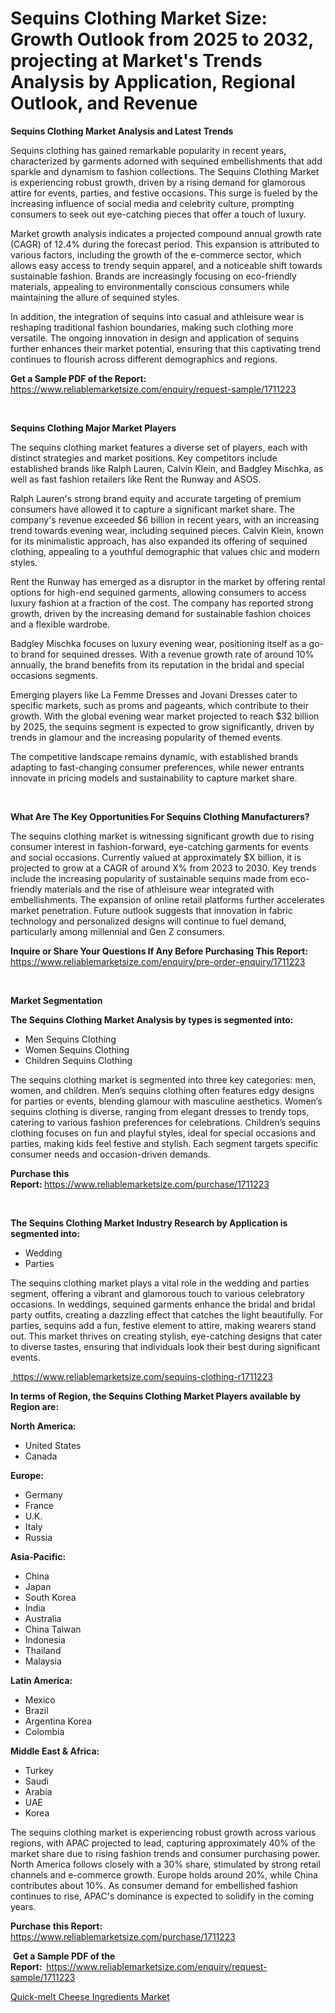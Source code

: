 <p><h1>Sequins Clothing Market Size: Growth Outlook from 2025 to 2032, projecting at Market's Trends Analysis by Application, Regional Outlook, and Revenue</h1></p><p><strong>Sequins Clothing Market Analysis and Latest Trends</strong></p>
<p><p>Sequins clothing has gained remarkable popularity in recent years, characterized by garments adorned with sequined embellishments that add sparkle and dynamism to fashion collections. The Sequins Clothing Market is experiencing robust growth, driven by a rising demand for glamorous attire for events, parties, and festive occasions. This surge is fueled by the increasing influence of social media and celebrity culture, prompting consumers to seek out eye-catching pieces that offer a touch of luxury.</p><p>Market growth analysis indicates a projected compound annual growth rate (CAGR) of 12.4% during the forecast period. This expansion is attributed to various factors, including the growth of the e-commerce sector, which allows easy access to trendy sequin apparel, and a noticeable shift towards sustainable fashion. Brands are increasingly focusing on eco-friendly materials, appealing to environmentally conscious consumers while maintaining the allure of sequined styles.</p><p>In addition, the integration of sequins into casual and athleisure wear is reshaping traditional fashion boundaries, making such clothing more versatile. The ongoing innovation in design and application of sequins further enhances their market potential, ensuring that this captivating trend continues to flourish across different demographics and regions.</p></p>
<p><strong>Get a Sample PDF of the Report:&nbsp;</strong> <a href="https://www.reliablemarketsize.com/enquiry/request-sample/1711223?utm_campaign=1929&utm_medium=2&utm_source=Github&utm_content=ia&utm_term=10012025&utm_id=sequins-clothing">https://www.reliablemarketsize.com/enquiry/request-sample/1711223</a></p>
<p>&nbsp;</p>
<p><strong>Sequins Clothing Major Market Players</strong></p>
<p><p>The sequins clothing market features a diverse set of players, each with distinct strategies and market positions. Key competitors include established brands like Ralph Lauren, Calvin Klein, and Badgley Mischka, as well as fast fashion retailers like Rent the Runway and ASOS.</p><p>Ralph Lauren's strong brand equity and accurate targeting of premium consumers have allowed it to capture a significant market share. The company's revenue exceeded $6 billion in recent years, with an increasing trend towards evening wear, including sequined pieces. Calvin Klein, known for its minimalistic approach, has also expanded its offering of sequined clothing, appealing to a youthful demographic that values chic and modern styles.</p><p>Rent the Runway has emerged as a disruptor in the market by offering rental options for high-end sequined garments, allowing consumers to access luxury fashion at a fraction of the cost. The company has reported strong growth, driven by the increasing demand for sustainable fashion choices and a flexible wardrobe.</p><p>Badgley Mischka focuses on luxury evening wear, positioning itself as a go-to brand for sequined dresses. With a revenue growth rate of around 10% annually, the brand benefits from its reputation in the bridal and special occasions segments.</p><p>Emerging players like La Femme Dresses and Jovani Dresses cater to specific markets, such as proms and pageants, which contribute to their growth. With the global evening wear market projected to reach $32 billion by 2025, the sequins segment is expected to grow significantly, driven by trends in glamour and the increasing popularity of themed events.</p><p>The competitive landscape remains dynamic, with established brands adapting to fast-changing consumer preferences, while newer entrants innovate in pricing models and sustainability to capture market share.</p></p>
<p>&nbsp;</p>
<p><strong>What Are The Key Opportunities For Sequins Clothing Manufacturers?</strong></p>
<p><p>The sequins clothing market is witnessing significant growth due to rising consumer interest in fashion-forward, eye-catching garments for events and social occasions. Currently valued at approximately $X billion, it is projected to grow at a CAGR of around X% from 2023 to 2030. Key trends include the increasing popularity of sustainable sequins made from eco-friendly materials and the rise of athleisure wear integrated with embellishments. The expansion of online retail platforms further accelerates market penetration. Future outlook suggests that innovation in fabric technology and personalized designs will continue to fuel demand, particularly among millennial and Gen Z consumers.</p></p>
<p><strong>Inquire or Share Your Questions If Any Before Purchasing This Report:</strong> <a href="https://www.reliablemarketsize.com/enquiry/pre-order-enquiry/1711223?utm_campaign=1929&utm_medium=2&utm_source=Github&utm_content=ia&utm_term=10012025&utm_id=sequins-clothing">https://www.reliablemarketsize.com/enquiry/pre-order-enquiry/1711223</a></p>
<p>&nbsp;</p>
<p><strong>Market Segmentation</strong></p>
<p><strong>The Sequins Clothing Market Analysis by types is segmented into:</strong></p>
<p><ul><li>Men Sequins Clothing</li><li>Women Sequins Clothing</li><li>Children Sequins Clothing</li></ul></p>
<p><p>The sequins clothing market is segmented into three key categories: men, women, and children. Men’s sequins clothing often features edgy designs for parties or events, blending glamour with masculine aesthetics. Women’s sequins clothing is diverse, ranging from elegant dresses to trendy tops, catering to various fashion preferences for celebrations. Children’s sequins clothing focuses on fun and playful styles, ideal for special occasions and parties, making kids feel festive and stylish. Each segment targets specific consumer needs and occasion-driven demands.</p></p>
<p><strong>Purchase this Report:&nbsp;</strong><a href="https://www.reliablemarketsize.com/purchase/1711223?utm_campaign=1929&utm_medium=2&utm_source=Github&utm_content=ia&utm_term=10012025&utm_id=sequins-clothing">https://www.reliablemarketsize.com/purchase/1711223</a></p>
<p>&nbsp;</p>
<p><strong>The Sequins Clothing Market Industry Research by Application is segmented into:</strong></p>
<p><ul><li>Wedding</li><li>Parties</li></ul></p>
<p><p>The sequins clothing market plays a vital role in the wedding and parties segment, offering a vibrant and glamorous touch to various celebratory occasions. In weddings, sequined garments enhance the bridal and bridal party outfits, creating a dazzling effect that catches the light beautifully. For parties, sequins add a fun, festive element to attire, making wearers stand out. This market thrives on creating stylish, eye-catching designs that cater to diverse tastes, ensuring that individuals look their best during significant events.</p></p>
<p><a href="https://www.reliablemarketsize.com/sequins-clothing-r1711223?utm_campaign=1929&utm_medium=2&utm_source=Github&utm_content=ia&utm_term=10012025&utm_id=sequins-clothing">&nbsp;https://www.reliablemarketsize.com/sequins-clothing-r1711223</a></p>
<p><strong>In terms of Region, the Sequins Clothing Market Players available by Region are:</strong></p>
<p>
    <p> <strong> North America: </strong>
        <ul>
            <li>United States</li>
            <li>Canada</li>
        </ul>
        </p> 
    <p> <strong> Europe: </strong>
        <ul>
            <li>Germany</li>
            <li>France</li>
            <li>U.K.</li>
            <li>Italy</li>
            <li>Russia</li>
        </ul>
        </p> 
    <p> <strong> Asia-Pacific: </strong>
        <ul>
            <li>China</li>
            <li>Japan</li>
            <li>South Korea</li>
            <li>India</li>
            <li>Australia</li>
            <li>China Taiwan</li>
            <li>Indonesia</li>
            <li>Thailand</li>
            <li>Malaysia</li>
        </ul>
        </p> 
    <p> <strong> Latin America: </strong>
        <ul>
            <li>Mexico</li>
            <li>Brazil</li>
            <li>Argentina Korea</li>
            <li>Colombia</li>
        </ul>
        </p> 
    <p> <strong> Middle East & Africa: </strong>
        <ul>
            <li>Turkey</li>
            <li>Saudi</li>
            <li>Arabia</li>
            <li>UAE</li>
            <li>Korea</li>
        </ul>
    </p>
    </p>
<p><p>The sequins clothing market is experiencing robust growth across various regions, with APAC projected to lead, capturing approximately 40% of the market share due to rising fashion trends and consumer purchasing power. North America follows closely with a 30% share, stimulated by strong retail channels and e-commerce growth. Europe holds around 20%, while China contributes about 10%. As consumer demand for embellished fashion continues to rise, APAC's dominance is expected to solidify in the coming years.</p></p>
<p><strong>Purchase this Report: </strong><a href="https://www.reliablemarketsize.com/purchase/1711223?utm_campaign=1929&utm_medium=2&utm_source=Github&utm_content=ia&utm_term=10012025&utm_id=sequins-clothing">https://www.reliablemarketsize.com/purchase/1711223</a></p>
<p>&nbsp;<strong>Get a Sample PDF of the Report:&nbsp;&nbsp;</strong><a href="https://www.reliablemarketsize.com/enquiry/request-sample/1711223?utm_campaign=1929&utm_medium=2&utm_source=Github&utm_content=ia&utm_term=10012025&utm_id=sequins-clothing">https://www.reliablemarketsize.com/enquiry/request-sample/1711223</a></p>
<p><strong></strong></p>
<p><p><a href="https://github.com/dringals/Market-Research-Report-List-6/blob/main/quick-melt-cheese-ingredients-market.md?utm_campaign=1929&utm_medium=2&utm_source=Github&utm_content=ia&utm_term=10012025&utm_id=sequins-clothing">Quick-melt Cheese Ingredients Market</a></p></p>